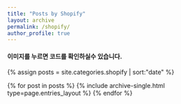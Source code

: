 ```yaml
---
title: "Posts by Shopify"
layout: archive
permalink: /shopify/
author_profile: true
---
```


#### 이미지를 누르면 코드를 확인하실수 있습니다.

{% assign posts = site.categories.shopify | sort:"date" %}

{% for post in posts %}
{% include archive-single.html type=page.entries_layout %}
{% endfor %}
